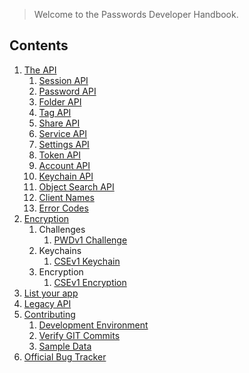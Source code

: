 > Welcome to the Passwords Developer Handbook.

## Contents
1. [The API](./Api)
   1. [Session API](./Api/Session-Api)
   2. [Password API](./Api/Password-Api)
   3. [Folder API](./Api/Folder-Api)
   4. [Tag API](./Api/Tag-Api)
   5. [Share API](./Api/Share-Api)
   6. [Service API](./Api/Service-Api)
   7. [Settings API](./Api/Settings-Api)
   8. [Token API](./Api/Token-Api)
   9. [Account API](./Api/Account-Api)
   10. [Keychain API](./Api/Keychain-Api)
   11. [Object Search API](./Api/Object-Search)
   12. [Client Names](./Api/Client-Names)
   13. [Error Codes](./Api/Error-Codes)
2. [Encryption](./Encryption)
   1. Challenges
      1. [PWDv1 Challenge](./Encryption/PWDv1Challenge)
   2. Keychains
      1. [CSEv1 Keychain](./Encryption/CSEv1Keychain)
   3. Encryption
      1. [CSEv1 Encryption](./Encryption/CSEv1Encryption)
3. [List your app](./App-Requirements)
3. [Legacy API](./Api/Legacy-Api)
4. [Contributing](https://git.mdns.eu/nextcloud/passwords/blob/master/CONTRIBUTING.md)
   1. [Development Environment](https://git.mdns.eu/nextcloud/passwords/blob/master/CONTRIBUTING.md)
   2. [Verify GIT Commits](./Contributing/Verify-Git-Commits)
   3. [Sample Data](./Contributing/Sample-Data)
5. [Official Bug Tracker](https://github.com/marius-wieschollek/passwords/issues)